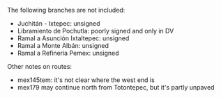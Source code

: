 The following branches are not included:
* Juchitán - Ixtepec: unsigned
* Libramiento de Pochutla: poorly signed and only in DV
* Ramal a Asunción Ixtaltepec: unsigned
* Ramal a Monte Albán: unsigned
* Ramal a Refinería Pemex: unsigned

Other notes on routes:
* mex145tem: it's not clear where the west end is
* mex179 may continue north from Totontepec, but it's partly unpaved
